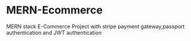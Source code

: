 # MERN-Ecommerce
MERN stack E-Commerce Project with stripe payment gateway,passport authentication and JWT authentication
